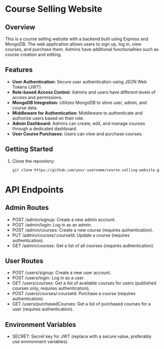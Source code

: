 # Course Selling Website

## Overview

This is a course selling website with a backend built using Express and MongoDB. The web application allows users to sign up, log in, view courses, and purchase them. Admins have additional functionalities such as course creation and editing.

## Features

- **User Authentication:** Secure user authentication using JSON Web Tokens (JWT).
- **Role-based Access Control:** Admins and users have different levels of access and permissions.
- **MongoDB Integration:** Utilizes MongoDB to store user, admin, and course data.
- **Middleware for Authentication:** Middleware to authenticate and authorize users based on their role.
- **Admin Dashboard:** Admins can create, edit, and manage courses through a dedicated dashboard.
- **User Course Purchases:** Users can view and purchase courses.

## Getting Started

1. Clone the repository:

   ```bash
   git clone https://github.com/your-username/course-selling-website.git

# API Endpoints

## Admin Routes

- POST /admin/signup: Create a new admin account.
- POST /admin/login: Log in as an admin.
- POST /admin/courses: Create a new course (requires authentication).
- PUT /admin/courses/:courseId: Update a course (requires authentication).
- GET /admin/courses: Get a list of all courses (requires authentication).
## User Routes
- POST /users/signup: Create a new user account.
- POST /users/login: Log in as a user.
- GET /users/courses: Get a list of available courses for users (published courses only, requires authentication).
- POST /users/courses/:courseId: Purchase a course (requires authentication).
- GET /users/purchasedCourses: Get a list of purchased courses for a user (requires authentication).
## Environment Variables
- SECRET: Secret key for JWT (replace with a secure value, preferably use environment variables).




